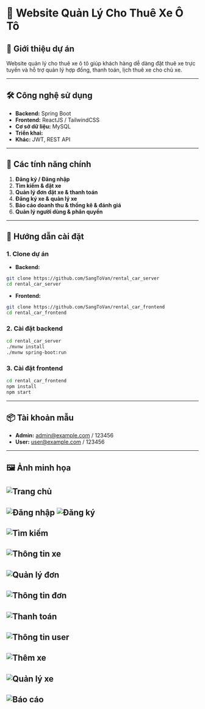 # 🚗 Website Quản Lý Cho Thuê Xe Ô Tô

## 📌 Giới thiệu dự án

Website quản lý cho thuê xe ô tô giúp khách hàng dễ dàng đặt thuê xe trực tuyến và hỗ trợ quản lý hợp đồng, thanh toán, lịch thuê xe cho chủ xe.

---

## 🛠️ Công nghệ sử dụng

- **Backend:** Spring Boot
- **Frontend:** ReactJS / TailwindCSS
- **Cơ sở dữ liệu:** MySQL
- **Triển khai:**
- **Khác:** JWT, REST API

---

## 🔑 Các tính năng chính

1. **Đăng ký / Đăng nhập**
2. **Tìm kiếm & đặt xe**
3. **Quản lý đơn đặt xe & thanh toán**
4. **Đăng ký xe & quản lý xe**
5. **Báo cáo doanh thu & thống kê & đánh giá**
6. **Quản lý người dùng & phân quyền**

---

## 🚀 Hướng dẫn cài đặt

### 1. Clone dự án
- **Backend:**
```bash
git clone https://github.com/SangToVan/rental_car_server
cd rental_car_server
```

- **Frontend:**
```bash
git clone https://github.com/SangToVan/rental_car_frontend
cd rental_car_frontend
```

### 2. Cài đặt backend

```bash
cd rental_car_server
./mvnw install
./mvnw spring-boot:run
```

### 3. Cài đặt frontend

```bash
cd rental_car_frontend
npm install
npm start
```

---

## 📦 Tài khoản mẫu

<!-- Nếu có sẵn tài khoản test -->

- **Admin:** admin@example.com / 123456
- **User:** user@example.com / 123456

---

## 🖼️ Ảnh minh họa

<!-- Thêm ảnh screenshot giao diện -->

![Trang chủ](docs/screenshots/homepage.png)
--
![Đăng nhập](docs/screenshots/login.png) ![Đăng ký](docs/screenshots/signup.png)
--
![Tìm kiếm](docs/screenshots/search.png)
--
![Thông tin xe](docs/screenshots/car_info.png)
--
![Quản lý đơn](docs/screenshots/booking_manage.png)
--
![Thông tin đơn](docs/screenshots/booking_info.png)
--
![Thanh toán](docs/screenshots/payment.png)
--
![Thông tin user](docs/screenshots/user_info.png)
--
![Thêm xe](docs/screenshots/add_car.png)
--
![Quản lý xe](docs/screenshots/car_manage.png)
--
![Báo cáo](docs/screenshots/report.png)
---

